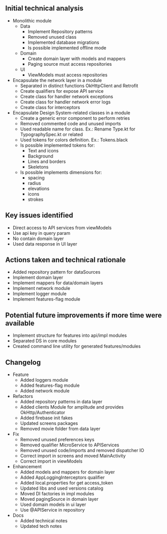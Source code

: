 ## Initial technical analysis
- Monolithic module
  - Data
    - Implement Repository patterns
    - Removed unused class
    - Implemented database migrations
    - Is possible implemented offline mode
  - Domain
    - Create domain layer with models and mappers
    - Paging source must access repositories
  - UI
    - ViewModels must access repositories
- Encapsulate the network layer in a module
  - Separated in distinct functions OkHttpClient and Retrofit 
  - Create qualifiers for expose API service
  - Create class for handler network exceptions
  - Create class for handler network error logs
  - Create class for interceptors
- Encapsulate Design System-related classes in a module
  - Create a generic error component to perform retries
  - Removed commented code and unused imports
  - Used readable name for class. Ex.: Rename Type.kt for TypographySpec.kt or related
  - Used tokens for colors definition. Ex.: Tokens.black
  - Is possible implemented tokens for: 
    - Text and icons
    - Background
    - Lines and borders
    - Skeletons
  - Is possible implements dimensions for:
    - spacing
    - radius
    - elevations
    - icons
    - strokes

## Key issues identified
- Direct access to API services from viewModels
- Use api key in query param 
- No contain domain layer
- Used data response in UI layer

## Actions taken and technical rationale
- Added repository pattern for dataSources
- Implement domain layer
- Implement mappers for data/domain layers
- Implement network module
- Implement logger module 
- Implement features-flag module

## Potential future improvements if more time were available
- Implement structure for features into api/impl modules
- Separated DS in core modules
- Created command line utility for generated features/modules

## Changelog
- Feature
  - Added loggers module
  - Added features-flag module
  - Added network module
- Refactors
  - Added repository patterns in data layer
  - Added clients Module for amplitude and provides OkHttp/Authenticator
  - Added firebase init fakes
  - Updated screens packages
  - Removed movie folder from data layer
- Fix
  - Removed unused preferences keys
  - Removed qualifier MicroService to APIServices
  - Removed unused code/imports and removed dispatcher IO
  - Correct import in screens and moved MainActivity
  - Correct import in viewModels
- Enhancement
  - Added models and mappers for domain layer
  - Added AppLoggingInterceptors qualifier
  - Added local.properties for get access_token
  - Updated libs and used versions catalog
  - Moved DI factories in impl modules
  - Moved pagingSource in domain layer
  - Used domain models in ui layer
  - Use @APIService in repository
- Docs
  - Added technical notes
  - Updated tech notes